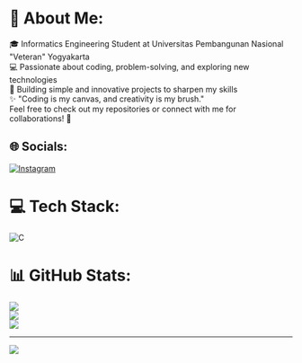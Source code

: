 # 💫 About Me:
🎓 Informatics Engineering Student at Universitas Pembangunan Nasional "Veteran" Yogyakarta<br>💻 Passionate about coding, problem-solving, and exploring new technologies<br>📂 Building simple and innovative projects to sharpen my skills<br>✨ "Coding is my canvas, and creativity is my brush."<br>Feel free to check out my repositories or connect with me for collaborations! 🚀


## 🌐 Socials:
[![Instagram](https://img.shields.io/badge/Instagram-%23E4405F.svg?logo=Instagram&logoColor=white)](https://instagram.com/hipsty17) 

# 💻 Tech Stack:
![C](https://img.shields.io/badge/c-%2300599C.svg?style=for-the-badge&logo=c&logoColor=white)
# 📊 GitHub Stats:
![](https://github-readme-stats.vercel.app/api?username=hipsty1&theme=dark&hide_border=false&include_all_commits=false&count_private=false)<br/>
![](https://github-readme-streak-stats.herokuapp.com/?user=hipsty1&theme=dark&hide_border=false)<br/>
![](https://github-readme-stats.vercel.app/api/top-langs/?username=hipsty1&theme=dark&hide_border=false&include_all_commits=false&count_private=false&layout=compact)

---
[![](https://visitcount.itsvg.in/api?id=hipsty1&icon=0&color=0)](https://visitcount.itsvg.in)

<!-- Proudly created with GPRM ( https://gprm.itsvg.in ) -->
